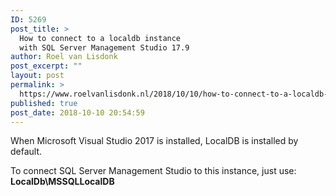 ```yaml
---
ID: 5269
post_title: >
  How to connect to a localdb instance
  with SQL Server Management Studio 17.9
author: Roel van Lisdonk
post_excerpt: ""
layout: post
permalink: >
  https://www.roelvanlisdonk.nl/2018/10/10/how-to-connect-to-a-localdb-instance-with-sql-server-management-studio-17-9/
published: true
post_date: 2018-10-10 20:54:59
---
```

<p>When Microsoft Visual Studio 2017 is installed, LocalDB is installed by default.
</p><p>To connect SQL Server Management Studio to this instance, just use: <strong>LocalDb\MSSQLLocalDB</strong>
	</p><p>
 </p><p><img src="https://www.roelvanlisdonk.nl/wp-content/uploads/2018/10/101018_1855_Howtoconnec1-2.png" alt=""/></p>